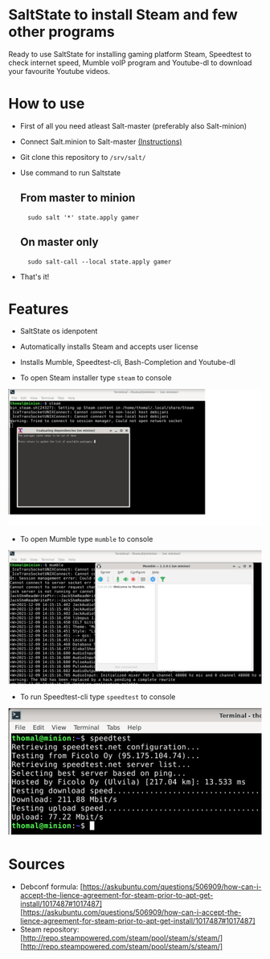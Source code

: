 # SaltState to install Steam and few other programs

Ready to use SaltState for installing gaming platform Steam, Speedtest to check internet speed,
Mumble voIP program and Youtube-dl to download your favourite Youtube videos.

# How to use

- First of all you need atleast Salt-master (preferably also Salt-minion)
- Connect Salt.minion to Salt-master [(Instructions)](https://tuomaslintula.wordpress.com/2021/11/04/tehtava-h2-2/)
- Git clone this repository to `/srv/salt/`
- Use command to run Saltstate

	## From master to minion
		sudo salt '*' state.apply gamer
	
	## On master only
		sudo salt-call --local state.apply gamer

- That's it!

# Features

- SaltState os idenpotent
- Automatically installs Steam and accepts user license
- Installs Mumble, Speedtest-cli, Bash-Completion and Youtube-dl

- To open Steam installer type `steam` to console

![Image](/gamer/screenshots/steam.png)

- To open Mumble type `mumble` to console

![Image](/gamer/screenshots/mumble.png)

- To run Speedtest-cli type `speedtest` to console

![Image](/gamer/screenshots/speedtest.png)

# Sources

- Debconf formula: [https://askubuntu.com/questions/506909/how-can-i-accept-the-lience-agreement-for-steam-prior-to-apt-get-install/1017487#1017487][https://askubuntu.com/questions/506909/how-can-i-accept-the-lience-agreement-for-steam-prior-to-apt-get-install/1017487#1017487]
- Steam repository: [http://repo.steampowered.com/steam/pool/steam/s/steam/][http://repo.steampowered.com/steam/pool/steam/s/steam/]
